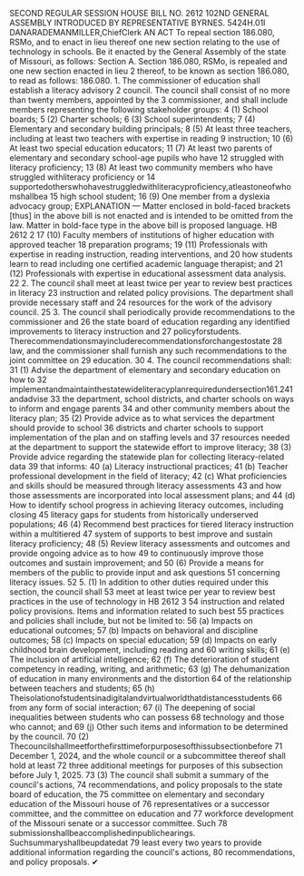 SECOND REGULAR SESSION
HOUSE BILL NO. 2612
102ND GENERAL ASSEMBLY
INTRODUCED BY REPRESENTATIVE BYRNES.
5424H.01I DANARADEMANMILLER,ChiefClerk
AN ACT
To repeal section 186.080, RSMo, and to enact in lieu thereof one new section relating to the
use of technology in schools.
Be it enacted by the General Assembly of the state of Missouri, as follows:
Section A. Section 186.080, RSMo, is repealed and one new section enacted in lieu
2 thereof, to be known as section 186.080, to read as follows:
186.080. 1. The commissioner of education shall establish a literacy advisory
2 council. The council shall consist of no more than twenty members, appointed by the
3 commissioner, and shall include members representing the following stakeholder groups:
4 (1) School boards;
5 (2) Charter schools;
6 (3) School superintendents;
7 (4) Elementary and secondary building principals;
8 (5) At least three teachers, including at least two teachers with expertise in reading
9 instruction;
10 (6) At least two special education educators;
11 (7) At least two parents of elementary and secondary school-age pupils who have
12 struggled with literacy proficiency;
13 (8) At least two community members who have struggled withliteracy proficiency or
14 supportedotherswhohavestruggledwithliteracyproficiency,atleastoneofwhomshallbea
15 high school student;
16 (9) One member from a dyslexia advocacy group;
EXPLANATION — Matter enclosed in bold-faced brackets [thus] in the above bill is not enacted and is
intended to be omitted from the law. Matter in bold-face type in the above bill is proposed language.
HB 2612 2
17 (10) Faculty members of institutions of higher education with approved teacher
18 preparation programs;
19 (11) Professionals with expertise in reading instruction, reading interventions, and
20 how students learn to read including one certified academic language therapist; and
21 (12) Professionals with expertise in educational assessment data analysis.
22 2. The council shall meet at least twice per year to review best practices in literacy
23 instruction and related policy provisions. The department shall provide necessary staff and
24 resources for the work of the advisory council.
25 3. The council shall periodically provide recommendations to the commissioner and
26 the state board of education regarding any identified improvements to literacy instruction and
27 policyforstudents. Therecommendationsmayincluderecommendationsforchangestostate
28 law, and the commissioner shall furnish any such recommendations to the joint committee on
29 education.
30 4. The council recommendations shall:
31 (1) Advise the department of elementary and secondary education on how to
32 implementandmaintainthestatewideliteracyplanrequiredundersection161.241andadvise
33 the department, school districts, and charter schools on ways to inform and engage parents
34 and other community members about the literacy plan;
35 (2) Provide advice as to what services the department should provide to school
36 districts and charter schools to support implementation of the plan and on staffing levels and
37 resources needed at the department to support the statewide effort to improve literacy;
38 (3) Provide advice regarding the statewide plan for collecting literacy-related data
39 that informs:
40 (a) Literacy instructional practices;
41 (b) Teacher professional development in the field of literacy;
42 (c) What proficiencies and skills should be measured through literacy assessments
43 and how those assessments are incorporated into local assessment plans; and
44 (d) How to identify school progress in achieving literacy outcomes, including closing
45 literacy gaps for students from historically underserved populations;
46 (4) Recommend best practices for tiered literacy instruction within a multitiered
47 system of supports to best improve and sustain literacy proficiency;
48 (5) Review literacy assessments and outcomes and provide ongoing advice as to how
49 to continuously improve those outcomes and sustain improvement; and
50 (6) Provide a means for members of the public to provide input and ask questions
51 concerning literacy issues.
52 5. (1) In addition to other duties required under this section, the council shall
53 meet at least twice per year to review best practices in the use of technology in
HB 2612 3
54 instruction and related policy provisions. Items and information related to such best
55 practices and policies shall include, but not be limited to:
56 (a) Impacts on educational outcomes;
57 (b) Impacts on behavioral and discipline outcomes;
58 (c) Impacts on special education;
59 (d) Impacts on early childhood brain development, including reading and
60 writing skills;
61 (e) The inclusion of artificial intelligence;
62 (f) The deterioration of student competency in reading, writing, and arithmetic;
63 (g) The dehumanization of education in many environments and the distortion
64 of the relationship between teachers and students;
65 (h) Theisolationofstudentsinadigitalandvirtualworldthatdistancesstudents
66 from any form of social interaction;
67 (i) The deepening of social inequalities between students who can possess
68 technology and those who cannot; and
69 (j) Other such items and information to be determined by the council.
70 (2) Thecouncilshallmeetforthefirsttimeforpurposesofthissubsectionbefore
71 December 1, 2024, and the whole council or a subcommittee thereof shall hold at least
72 three additional meetings for purposes of this subsection before July 1, 2025.
73 (3) The council shall submit a summary of the council's actions,
74 recommendations, and policy proposals to the state board of education, the
75 committee on elementary and secondary education of the Missouri house of
76 representatives or a successor committee, and the committee on education and
77 workforce development of the Missouri senate or a successor committee. Such
78 submissionshallbeaccomplishedinpublichearings. Suchsummaryshallbeupdatedat
79 least every two years to provide additional information regarding the council's actions,
80 recommendations, and policy proposals.
✔